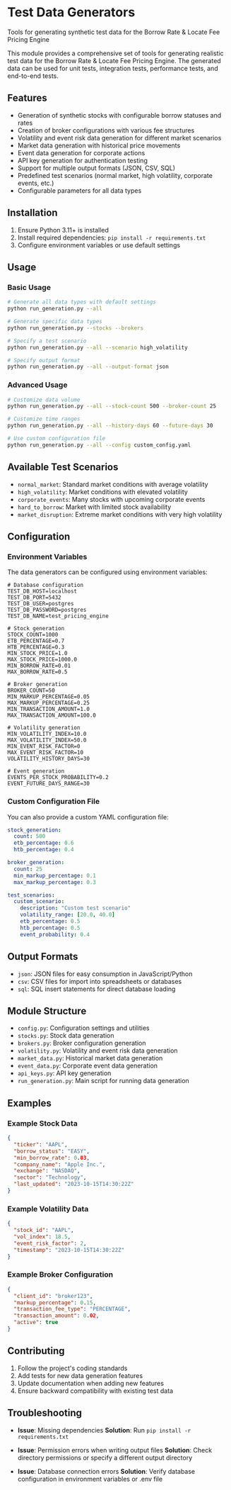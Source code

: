 # Test Data Generators

Tools for generating synthetic test data for the Borrow Rate & Locate Fee Pricing Engine

This module provides a comprehensive set of tools for generating realistic test data for the Borrow Rate & Locate Fee Pricing Engine. The generated data can be used for unit tests, integration tests, performance tests, and end-to-end tests.

## Features

- Generation of synthetic stocks with configurable borrow statuses and rates
- Creation of broker configurations with various fee structures
- Volatility and event risk data generation for different market scenarios
- Market data generation with historical price movements
- Event data generation for corporate actions
- API key generation for authentication testing
- Support for multiple output formats (JSON, CSV, SQL)
- Predefined test scenarios (normal market, high volatility, corporate events, etc.)
- Configurable parameters for all data types

## Installation

1. Ensure Python 3.11+ is installed
2. Install required dependencies: `pip install -r requirements.txt`
3. Configure environment variables or use default settings

## Usage

### Basic Usage
```bash
# Generate all data types with default settings
python run_generation.py --all

# Generate specific data types
python run_generation.py --stocks --brokers

# Specify a test scenario
python run_generation.py --all --scenario high_volatility

# Specify output format
python run_generation.py --all --output-format json
```

### Advanced Usage
```bash
# Customize data volume
python run_generation.py --all --stock-count 500 --broker-count 25

# Customize time ranges
python run_generation.py --all --history-days 60 --future-days 30

# Use custom configuration file
python run_generation.py --all --config custom_config.yaml
```

## Available Test Scenarios

- `normal_market`: Standard market conditions with average volatility
- `high_volatility`: Market conditions with elevated volatility
- `corporate_events`: Many stocks with upcoming corporate events
- `hard_to_borrow`: Market with limited stock availability
- `market_disruption`: Extreme market conditions with very high volatility

## Configuration

### Environment Variables
The data generators can be configured using environment variables:

```
# Database configuration
TEST_DB_HOST=localhost
TEST_DB_PORT=5432
TEST_DB_USER=postgres
TEST_DB_PASSWORD=postgres
TEST_DB_NAME=test_pricing_engine

# Stock generation
STOCK_COUNT=1000
ETB_PERCENTAGE=0.7
HTB_PERCENTAGE=0.3
MIN_STOCK_PRICE=1.0
MAX_STOCK_PRICE=1000.0
MIN_BORROW_RATE=0.01
MAX_BORROW_RATE=0.5

# Broker generation
BROKER_COUNT=50
MIN_MARKUP_PERCENTAGE=0.05
MAX_MARKUP_PERCENTAGE=0.25
MIN_TRANSACTION_AMOUNT=1.0
MAX_TRANSACTION_AMOUNT=100.0

# Volatility generation
MIN_VOLATILITY_INDEX=10.0
MAX_VOLATILITY_INDEX=50.0
MIN_EVENT_RISK_FACTOR=0
MAX_EVENT_RISK_FACTOR=10
VOLATILITY_HISTORY_DAYS=30

# Event generation
EVENTS_PER_STOCK_PROBABILITY=0.2
EVENT_FUTURE_DAYS_RANGE=30
```

### Custom Configuration File
You can also provide a custom YAML configuration file:

```yaml
stock_generation:
  count: 500
  etb_percentage: 0.6
  htb_percentage: 0.4

broker_generation:
  count: 25
  min_markup_percentage: 0.1
  max_markup_percentage: 0.3

test_scenarios:
  custom_scenario:
    description: "Custom test scenario"
    volatility_range: [20.0, 40.0]
    etb_percentage: 0.5
    htb_percentage: 0.5
    event_probability: 0.4
```

## Output Formats

- `json`: JSON files for easy consumption in JavaScript/Python
- `csv`: CSV files for import into spreadsheets or databases
- `sql`: SQL insert statements for direct database loading

## Module Structure

- `config.py`: Configuration settings and utilities
- `stocks.py`: Stock data generation
- `brokers.py`: Broker configuration generation
- `volatility.py`: Volatility and event risk data generation
- `market_data.py`: Historical market data generation
- `event_data.py`: Corporate event data generation
- `api_keys.py`: API key generation
- `run_generation.py`: Main script for running data generation

## Examples

### Example Stock Data
```json
{
  "ticker": "AAPL",
  "borrow_status": "EASY",
  "min_borrow_rate": 0.03,
  "company_name": "Apple Inc.",
  "exchange": "NASDAQ",
  "sector": "Technology",
  "last_updated": "2023-10-15T14:30:22Z"
}
```

### Example Volatility Data
```json
{
  "stock_id": "AAPL",
  "vol_index": 18.5,
  "event_risk_factor": 2,
  "timestamp": "2023-10-15T14:30:22Z"
}
```

### Example Broker Configuration
```json
{
  "client_id": "broker123",
  "markup_percentage": 0.15,
  "transaction_fee_type": "PERCENTAGE",
  "transaction_amount": 0.02,
  "active": true
}
```

## Contributing

1. Follow the project's coding standards
2. Add tests for new data generation features
3. Update documentation when adding new features
4. Ensure backward compatibility with existing test data

## Troubleshooting

- **Issue**: Missing dependencies
  **Solution**: Run `pip install -r requirements.txt`

- **Issue**: Permission errors when writing output files
  **Solution**: Check directory permissions or specify a different output directory

- **Issue**: Database connection errors
  **Solution**: Verify database configuration in environment variables or .env file